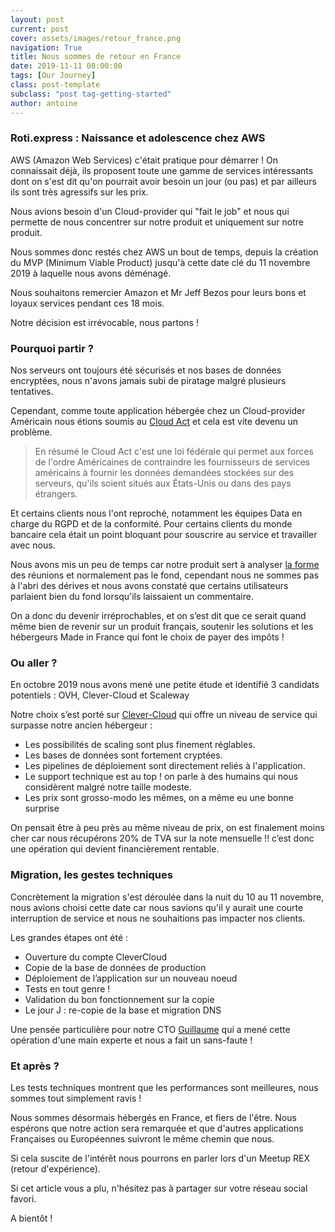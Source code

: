 ```yaml
---
layout: post
current: post
cover: assets/images/retour_france.png
navigation: True
title: Nous sommes de retour en France
date: 2019-11-11 08:00:00
tags: [Our Journey]
class: post-template
subclass: "post tag-getting-started"
author: antoine
---
```


### Roti.express : Naissance et adolescence chez AWS
AWS (Amazon Web Services) c'était pratique pour démarrer ! On connaissait déjà, ils proposent toute une gamme de services intéressants dont on s'est dit qu'on pourrait avoir besoin un jour (ou pas) et par ailleurs ils sont très agressifs sur les prix.

Nous avions besoin d'un Cloud-provider qui "fait le job" et nous qui permette de nous concentrer sur notre produit et uniquement sur notre produit.

Nous sommes donc restés chez AWS un bout de temps, depuis la création du MVP (Minimum Viable Product) jusqu'à cette date clé du 11 novembre 2019 à laquelle nous avons déménagé.

Nous souhaitons remercier Amazon et Mr Jeff Bezos pour leurs bons et loyaux services pendant ces 18 mois.

Notre décision est irrévocable, nous partons !

### Pourquoi partir ?
Nos serveurs ont toujours été sécurisés et nos bases de données encryptées, nous n'avons jamais subi de piratage malgré plusieurs tentatives.

Cependant, comme toute application hébergée chez un Cloud-provider Américain nous étions soumis au <a href="https://fr.wikipedia.org/wiki/CLOUD_Act" target="_blank">Cloud Act</a> et cela est vite devenu un problème.

>En résumé le Cloud Act c'est une loi fédérale qui permet aux forces de l'ordre Américaines de contraindre les fournisseurs de services américains à fournir les données demandées stockées sur des serveurs, qu'ils soient situés aux États-Unis ou dans des pays étrangers.

Et certains clients nous l'ont reproché, notamment les équipes Data en charge du RGPD et de la conformité. Pour certains clients du monde bancaire cela était un point bloquant pour souscrire au service et travailler avec nous.

Nous avons mis un peu de temps car notre produit sert à analyser <u>la forme</u> des réunions et normalement pas le fond, cependant nous ne sommes pas à l'abri des dérives et nous avons constaté que certains utilisateurs parlaient bien du fond lorsqu'ils laissaient un commentaire.

On a donc du devenir irréprochables, et on s’est dit que ce serait quand même bien de revenir sur un produit français, soutenir les solutions et les hébergeurs Made in France qui font le choix de payer des impôts !

### Ou aller ?
En octobre 2019 nous avons mené une petite étude et identifié 3 candidats potentiels : OVH, Clever-Cloud et Scaleway

Notre choix s’est porté sur <a href="https://clever-cloud.com" target="_blank">Clever-Cloud</a> qui offre un niveau de service qui surpasse notre ancien hébergeur :
<ul>
<li>Les possibilités de scaling sont plus finement réglables.</li>
<li>Les bases de données sont fortement cryptées.</li>
<li>Les pipelines de déploiement sont directement reliés à l'application.</li>
<li>Le support technique est au top ! on parle à des humains qui nous considèrent malgré notre taille modeste.</li>
<li>Les prix sont grosso-modo les mêmes, on a même eu une bonne surprise</li>
</ul>

On pensait être à peu près au même niveau de prix, on est finalement moins cher car nous récupérons 20% de TVA sur la note mensuelle !! c’est donc une opération qui devient financièrement rentable.

### Migration, les gestes techniques
Concrètement la migration s'est déroulée dans la nuit du 10 au 11 novembre, nous avions choisi cette date car nous savions qu'il y aurait une courte interruption de service et nous ne souhaitions pas impacter nos clients.

Les grandes étapes ont été :
<ul>
<li>Ouverture du compte CleverCloud</li>
<li>Copie de la base de données de production</li>
<li>Déploiement de l’application sur un nouveau noeud</li>
<li>Tests en tout genre !</li>
<li>Validation du bon fonctionnement sur la copie</li>
<li>Le jour J : re-copie de la base et migration DNS</li>
</ul>

Une pensée particulière pour notre CTO <a href="https://www.linkedin.com/in/guillaume-darbonne-85783a6/" target="_blank">Guillaume</a> qui a mené cette opération d'une main experte et nous a fait un sans-faute !

### Et après ?
Les tests techniques montrent que les performances sont meilleures, nous sommes tout simplement ravis !

Nous sommes désormais hébergés en France, et fiers de l'être. Nous espérons que notre action sera remarquée et que d'autres applications Françaises ou Européennes suivront le même chemin que nous.

Si cela suscite de l'intérêt nous pourrons en parler lors d'un Meetup REX (retour d'expérience).

Si cet article vous a plu, n'hésitez pas à partager sur votre réseau social favori.

A bientôt !
